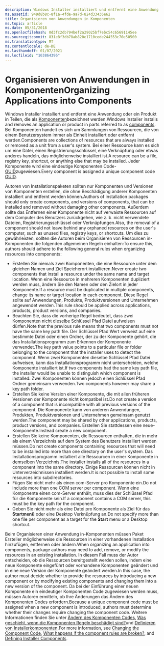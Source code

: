 ```yaml
---
description: Windows Installer installiert und entfernt eine Anwendung oder ein Produkt in Teilen, die als Komponenten bezeichnet werden.
ms.assetid: 949d8b8c-8f1a-4fde-9a7d-824d33436e62
title: Organisieren von Anwendungen in Komponenten
ms.topic: article
ms.date: 05/31/2018
ms.openlocfilehash: 0d3fc2db794bef2a29025bf7ebc54c65691145ee
ms.sourcegitcommit: 831e8f3db78ab820e1710cede244553c70e50500
ms.translationtype: MT
ms.contentlocale: de-DE
ms.lasthandoff: 01/07/2021
ms.locfileid: "103864396"
---
```

# <a name="organizing-applications-into-components"></a><span data-ttu-id="584a3-103">Organisieren von Anwendungen in Komponenten</span><span class="sxs-lookup"><span data-stu-id="584a3-103">Organizing Applications into Components</span></span>

<span data-ttu-id="584a3-104">Windows Installer installiert und entfernt eine Anwendung oder ein Produkt in Teilen, die als [Komponenten](windows-installer-components.md)bezeichnet werden.</span><span class="sxs-lookup"><span data-stu-id="584a3-104">Windows Installer installs and removes an application or product in parts referred to as [components](windows-installer-components.md).</span></span> <span data-ttu-id="584a3-105">Bei Komponenten handelt es sich um Sammlungen von Ressourcen, die von einem Benutzersystem immer als Einheit installiert oder entfernt werden.</span><span class="sxs-lookup"><span data-stu-id="584a3-105">Components are collections of resources that are always installed or removed as a unit from a user's system.</span></span> <span data-ttu-id="584a3-106">Bei einer Ressource kann es sich um eine Datei, einen Registrierungsschlüssel, eine Verknüpfung oder etwas anderes handeln, das möglicherweise installiert ist.</span><span class="sxs-lookup"><span data-stu-id="584a3-106">A resource can be a file, registry key, shortcut, or anything else that may be installed.</span></span> <span data-ttu-id="584a3-107">Jeder Komponente wird eine eindeutige Komponenten Code- [GUID](guid.md)zugewiesen.</span><span class="sxs-lookup"><span data-stu-id="584a3-107">Every component is assigned a unique component code [GUID](guid.md).</span></span>

<span data-ttu-id="584a3-108">Autoren von Installationspaketen sollten nur Komponenten und Versionen von Komponenten erstellen, die ohne Beschädigung anderer Komponenten installiert und entfernt werden können.</span><span class="sxs-lookup"><span data-stu-id="584a3-108">Authors of installation packages should only create components, and versions of components, that can be installed and removed without damaging other components.</span></span> <span data-ttu-id="584a3-109">Außerdem sollte das Entfernen einer Komponente nicht auf verwaiste Ressourcen auf dem Computer des Benutzers zurückgehen, wie z. b. nicht verwendete Dateien, Registrierungsschlüssel oder Verknüpfungen.</span><span class="sxs-lookup"><span data-stu-id="584a3-109">Also, the removal of a component should not leave behind any orphaned resources on the user's computer, such as unused files, registry keys, or shortcuts.</span></span> <span data-ttu-id="584a3-110">Um dies zu gewährleisten, sollten die Autoren beim Organisieren von Ressourcen in-Komponenten die folgenden allgemeinen Regeln einhalten:</span><span class="sxs-lookup"><span data-stu-id="584a3-110">To ensure this, authors should adhere to the following general rules when organizing resources into components:</span></span>

-   <span data-ttu-id="584a3-111">Erstellen Sie niemals zwei Komponenten, die eine Ressource unter dem gleichen Namen und Ziel Speicherort installieren.</span><span class="sxs-lookup"><span data-stu-id="584a3-111">Never create two components that install a resource under the same name and target location.</span></span> <span data-ttu-id="584a3-112">Wenn eine Ressource in mehreren Komponenten dupliziert werden muss, ändern Sie den Namen oder den Zielort in jeder Komponente.</span><span class="sxs-lookup"><span data-stu-id="584a3-112">If a resource must be duplicated in multiple components, change its name or target location in each component.</span></span> <span data-ttu-id="584a3-113">Diese Regel sollte auf Anwendungen, Produkte, Produktversionen und Unternehmen angewendet werden.</span><span class="sxs-lookup"><span data-stu-id="584a3-113">This rule should be applied across applications, products, product versions, and companies.</span></span>
-   <span data-ttu-id="584a3-114">Beachten Sie, dass die vorherige Regel bedeutet, dass zwei Komponenten nicht dieselbe Schlüssel Pfad Datei aufweisen dürfen.</span><span class="sxs-lookup"><span data-stu-id="584a3-114">Note that the previous rule means that two components must not have the same key path file.</span></span> <span data-ttu-id="584a3-115">Der Schlüssel Pfad Wert verweist auf eine bestimmte Datei oder einen Ordner, der zu der Komponente gehört, die das Installationsprogramm zum Erkennen der Komponente verwendet.</span><span class="sxs-lookup"><span data-stu-id="584a3-115">The key path value points to a particular file or folder belonging to the component that the installer uses to detect the component.</span></span> <span data-ttu-id="584a3-116">Wenn zwei Komponenten dieselbe Schlüssel Pfad Datei aufweisen, kann das Installationsprogramm nicht unterscheiden, welche Komponente installiert ist.</span><span class="sxs-lookup"><span data-stu-id="584a3-116">If two components had the same key path file, the installer would be unable to distinguish which component is installed.</span></span> <span data-ttu-id="584a3-117">Zwei Komponenten können jedoch einen Schlüssel Pfad Ordner gemeinsam verwenden.</span><span class="sxs-lookup"><span data-stu-id="584a3-117">Two components however may share a key path folder.</span></span>
-   <span data-ttu-id="584a3-118">Erstellen Sie keine Version einer Komponente, die mit allen früheren Versionen der Komponente nicht kompatibel ist.</span><span class="sxs-lookup"><span data-stu-id="584a3-118">Do not create a version of a component that is incompatible with all previous versions of the component.</span></span> <span data-ttu-id="584a3-119">Die Komponente kann von anderen Anwendungen, Produkten, Produktversionen und Unternehmen gemeinsam genutzt werden.</span><span class="sxs-lookup"><span data-stu-id="584a3-119">The component may be shared by other applications, products, product versions, and companies.</span></span> <span data-ttu-id="584a3-120">Erstellen Sie stattdessen eine neue-Komponente.</span><span class="sxs-lookup"><span data-stu-id="584a3-120">Instead create a new component.</span></span>
-   <span data-ttu-id="584a3-121">Erstellen Sie keine Komponenten, die Ressourcen enthalten, die in mehr als einem Verzeichnis auf dem System des Benutzers installiert werden müssen.</span><span class="sxs-lookup"><span data-stu-id="584a3-121">Do not create components containing resources that will need to be installed into more than one directory on the user's system.</span></span> <span data-ttu-id="584a3-122">Das Installationsprogramm installiert alle Ressourcen in einer Komponente in demselben Verzeichnis.</span><span class="sxs-lookup"><span data-stu-id="584a3-122">The installer installs all of the resources in a component into the same directory.</span></span> <span data-ttu-id="584a3-123">Einige Ressourcen können nicht in Unterverzeichnissen installiert werden.</span><span class="sxs-lookup"><span data-stu-id="584a3-123">It is not possible to install some resources into subdirectories.</span></span>
-   <span data-ttu-id="584a3-124">Fügen Sie nicht mehr als einen com-Server pro Komponente ein.</span><span class="sxs-lookup"><span data-stu-id="584a3-124">Do not include more than one COM server per component.</span></span> <span data-ttu-id="584a3-125">Wenn eine Komponente einen com-Server enthält, muss dies der Schlüssel Pfad für die Komponente sein.</span><span class="sxs-lookup"><span data-stu-id="584a3-125">If a component contains a COM server, this must be the key path for the component.</span></span>
-   <span data-ttu-id="584a3-126">Geben Sie nicht mehr als eine Datei pro Komponente als Ziel für das **Startmenü** oder eine Desktop Verknüpfung an.</span><span class="sxs-lookup"><span data-stu-id="584a3-126">Do not specify more than one file per component as a target for the **Start** menu or a Desktop shortcut.</span></span>

<span data-ttu-id="584a3-127">Beim Organisieren einer Anwendung in-Komponenten müssen Paket Ersteller möglicherweise die Ressourcen in einer vorhandenen Installation hinzufügen, entfernen oder ändern.</span><span class="sxs-lookup"><span data-stu-id="584a3-127">When organizing an application into components, package authors may need to add, remove, or modify the resources in an existing installation.</span></span> <span data-ttu-id="584a3-128">In diesem Fall muss der Autor entscheiden, ob die Ressourcen bereitgestellt werden sollen, indem eine neue Komponente eingeführt oder vorhandene Komponenten geändert und in eine neue Version der Komponente geändert werden.</span><span class="sxs-lookup"><span data-stu-id="584a3-128">In this case, the author must decide whether to provide the resources by introducing a new component or by modifying existing components and changing them into a new version of the component.</span></span> <span data-ttu-id="584a3-129">Da bei der Einführung einer neuen Komponente ein eindeutiger Komponenten Code zugewiesen werden muss, müssen Autoren ermitteln, ob Ihre Änderungen das Ändern des Komponenten Codes erfordern.</span><span class="sxs-lookup"><span data-stu-id="584a3-129">Because a unique component code must be assigned when a new component is introduced, authors must determine whether their changes require changing the component code.</span></span> <span data-ttu-id="584a3-130">Weitere Informationen finden Sie unter [Ändern des Komponenten Codes](changing-the-component-code.md), [Was geschieht, wenn die Komponenten Regeln beschädigt sind?](what-happens-if-the-component-rules-are-broken.md)und [Definieren von Installerkomponenten](defining-installer-components.md).</span><span class="sxs-lookup"><span data-stu-id="584a3-130">For more information, see [Changing the Component Code](changing-the-component-code.md), [What happens if the component rules are broken?](what-happens-if-the-component-rules-are-broken.md), and [Defining Installer Components](defining-installer-components.md).</span></span>

 

 



